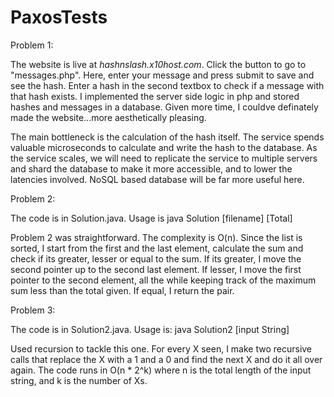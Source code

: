 # PaxosTests

Problem 1:

The website is live at *hashnslash.x10host.com*. 
Click the button to go to "messages.php". Here, enter your message and press submit to save
and see the hash. Enter a hash in the second textbox to check if a message with that hash exists. I implemented the server side logic in
php and stored hashes and messages in a database. Given more time, I couldve definately made the website...more aesthetically pleasing.

The main bottleneck is the calculation of the hash itself. The service spends valuable microseconds to calculate and write the hash to
the database. As the service scales, we will need to replicate the service to multiple servers and shard the database to make it more 
accessible, and to lower the latencies involved. NoSQL based database will be far more useful here. 

Problem 2:

The code is in Solution.java. Usage is java Solution [filename] [Total]

Problem 2 was straightforward. The complexity is O(n). Since the list is sorted, I start from the first and the last element, calculate
the sum and check if its greater, lesser or equal to the sum. If its greater, I move the second pointer up to the second last element.
If lesser, I move the first pointer to the second element, all the while keeping track of the maximum sum less than the total given. 
If equal, I return the pair.

Problem 3:

The code is in Solution2.java. Usage is: java Solution2 [input String]

Used recursion to tackle this one. For every X seen, I make two recursive calls that replace the X with a 1 and a 0 and find the next X
and do it all over again. The code runs in O(n * 2^k) where n is the total length of the input string, and k is the number of Xs. 
